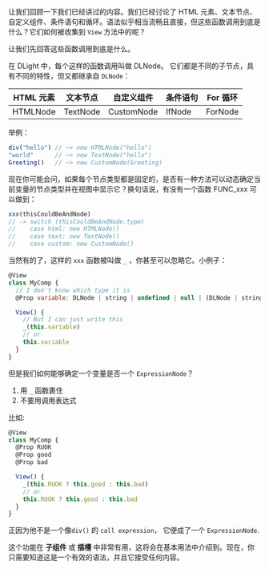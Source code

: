 让我们回顾一下我们已经讲过的内容。我们已经讨论了 HTML 元素、文本节点、自定义组件、条件语句和循环。语法似乎相当流畅且直接，但这些函数调用到底是什么？它们如何被收集到 `View` 方法中的呢？

让我们先回答这些函数调用到底是什么。

在 DLight 中，每个这样的函数调用叫做 DLNode。 它们都是不同的子节点，具有不同的特性，但又都继承自 `DLNode`：


| HTML 元素 | 文本节点 | 自定义组件 | 条件语句 | For 循环 |
| ----------- | ---------- | ------------ | ---------- | ---------- |
| HTMLNode  | TextNode | CustomNode | IfNode   | ForNode  |

举例：

```js
div("hello") // ~> new HTMLNode("hello")
"world"      // ~> new TextNode("hello")
Greeting()   // ~> new CustomNode(Greeting)
```

现在你可能会问，如果每个节点类型都是固定的，是否有一种方法可以动态确定当前变量的节点类型并在视图中显示它？换句话说，有没有一个函数 FUNC_xxx 可以做到：

```js
xxx(thisCouldBeAndNode) 
// -> switch (thisCouldBeAndNode.type)
//    case html: new HTMLNode()
//    case text: new TextNode()
//    case custom: new CustomNode()
```

当然有的了，这样的 `xxx` 函数被叫做 `_` ，你甚至可以忽略它。小例子：

```js
@View
class MyComp {
  // I don't know which type it is
  @Prop variable: DLNode | string | undefined | null | (DLNode | string | undefined | null)[]

  View() {
    // But I can just write this
    _(this.variable)
    // or
    this.variable
  }
}
```

但是我们如何能够确定一个变量是否一个 `ExpressionNode`？

1. 用 `_` 函数裹住
2. 不要用调用表达式

比如:

```js
@View
class MyComp {
  @Prop RUOK
  @Prop good
  @Prop bad

  View() {
    _(this.RUOK ? this.good : this.bad)
    // or
    this.RUOK ? this.good : this.bad
  }
}
```

正因为他不是一个像`div()` 的 `call expression`， 它便成了一个 `ExpressionNode`.

这个功能在 **子组件** 或 **插槽** 中非常有用，这将会在基本用法中介绍到。现在，你只需要知道这是一个有效的语法，并且它接受任何内容。
